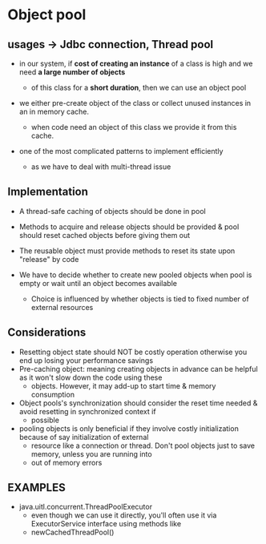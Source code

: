 # Object pool
## usages -> Jdbc connection, Thread pool

- in our system, if **cost of creating an instance** of a class is high and we need **a large number of objects** 
  - of this class for a **short duration**, then we can use an object pool

- we either pre-create object of the class or collect unused instances in an in memory cache.
  - when code need an object of this class we provide it from this cache.

- one of the most complicated patterns to implement efficiently  
  - as we have to deal with multi-thread issue



## Implementation
- A thread-safe caching of objects should be done in pool
- Methods to acquire and release objects should be provided & pool should reset cached objects before giving them out

- The reusable object must provide methods to reset its state upon "release" by code
- We have to decide whether to create new pooled objects when pool is empty or wait until an object becomes available
  - Choice is influenced by whether objects is tied to fixed number of external resources 


## Considerations
- Resetting object state should NOT be costly operation otherwise you end up losing your performance savings
- Pre-caching object: meaning creating objects in advance can be helpful as it won't slow down the code using these 
  - objects. However, it may add-up to start time & memory consumption
- Object pools's synchronization should consider the reset time needed & avoid resetting in synchronized context if
  - possible
- pooling objects is only beneficial if they involve costly initialization because of say initialization of external
  - resource like a connection or thread. Don't pool objects just to save memory, unless you are running into 
  - out of memory errors


## EXAMPLES
- java.uitl.concurrent.ThreadPoolExecutor 
  - even though we can use it directly, you'll often use it via ExecutorService interface using methods like
  - newCachedThreadPool()
